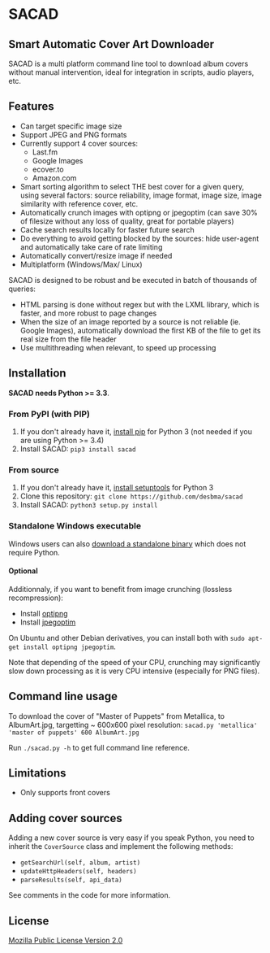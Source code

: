 SACAD
=====
Smart Automatic Cover Art Downloader
------------------------------------

SACAD is a multi platform command line tool to download album covers without manual intervention, ideal for integration in scripts, audio players, etc.


## Features

* Can target specific image size
* Support JPEG and PNG formats
* Currently support 4 cover sources:
    * Last.fm
    * Google Images
    * ecover.to
    * Amazon.com
* Smart sorting algorithm to select THE best cover for a given query, using several factors: source reliability, image format, image size, image similarity with reference cover, etc.
* Automatically crunch images with optipng or jpegoptim (can save 30% of filesize without any loss of quality, great for portable players)
* Cache search results locally for faster future search
* Do everything to avoid getting blocked by the sources: hide user-agent and automatically take care of rate limiting
* Automatically convert/resize image if needed
* Multiplatform (Windows/Max/ Linux)

SACAD is designed to be robust and be executed in batch of thousands of queries:

* HTML parsing is done without regex but with the LXML library, which is faster, and more robust to page changes
* When the size of an image reported by a source is not reliable (ie. Google Images), automatically download the first KB of the file to get its real size from the file header
* Use multithreading when relevant, to speed up processing


## Installation

**SACAD needs Python >= 3.3**.

### From PyPI (with PIP)

1. If you don't already have it, [install pip](http://www.pip-installer.org/en/latest/installing.html) for Python 3 (not needed if you are using Python >= 3.4)
2. Install SACAD: `pip3 install sacad`

### From source

1. If you don't already have it, [install setuptools](https://pypi.python.org/pypi/setuptools#installation-instructions) for Python 3
2. Clone this repository: `git clone https://github.com/desbma/sacad`
3. Install SACAD: `python3 setup.py install`

### Standalone Windows executable

Windows users can also [download a standalone binary](https://dl.dropboxusercontent.com/u/70127955/sacad_latest_win.7z) which does not require Python.

#### Optional

Additionnaly, if you want to benefit from image crunching (lossless recompression):

* Install [optipng](http://optipng.sourceforge.net/)
* Install [jpegoptim](http://freecode.com/projects/jpegoptim)

On Ubuntu and other Debian derivatives, you can install both with `sudo apt-get install optipng jpegoptim`.

Note that depending of the speed of your CPU, crunching may significantly slow down processing as it is very CPU intensive (especially for PNG files).


## Command line usage

To download the cover of "Master of Puppets" from Metallica, to AlbumArt.jpg, targetting ~ 600x600 pixel resolution: `sacad.py 'metallica' 'master of puppets' 600 AlbumArt.jpg`

Run `./sacad.py -h` to get full command line reference.


## Limitations

* Only supports front covers


## Adding cover sources

Adding a new cover source is very easy if you speak Python, you need to inherit the `CoverSource` class and implement the following methods:

* `getSearchUrl(self, album, artist)`
* `updateHttpHeaders(self, headers)`
* `parseResults(self, api_data)`

See comments in the code for more information.


## License

[Mozilla Public License Version 2.0](https://www.mozilla.org/MPL/2.0/)
